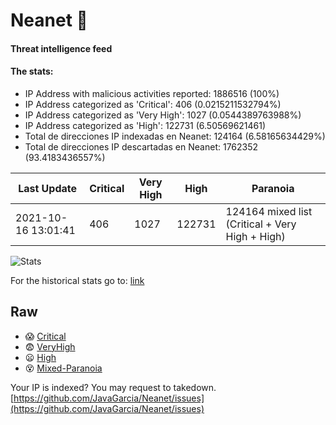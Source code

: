 # Neanet :hocho:
#### Threat intelligence feed
#### The stats:

- IP Address with malicious activities reported: 1886516 (100%)
- IP Address categorized as 'Critical':  406 (0.0215211532794%)
- IP Address categorized as 'Very High':  1027 (0.0544389763988%)
- IP Address categorized as 'High':  122731 (6.50569621461)
- Total de direcciones IP indexadas en Neanet:  124164 (6.58165634429%)
- Total de direcciones IP descartadas en Neanet:  1762352 (93.4183436557%)

| Last Update | Critical | Very High | High | Paranoia |
| --- | --- | --- | --- | --- |
| 2021-10-16 13:01:41 | 406 | 1027 | 122731 | 124164 mixed list (Critical + Very High + High)|

![Stats](https://docs.google.com/spreadsheets/d/e/2PACX-1vSnaNMIXVabIpDJjufMlzH7poXnshF3mgd8Is1g9ytUEzVsP5my4Trn8f-xkoLLQ38xpL3HtmUexLo6/pubchart?oid=501124687&format=image)

For the historical stats go to: [link](/stats.csv)
## Raw
- :scream: [Critical](https://raw.githubusercontent.com/JavaGarcia/Neanet/master/blacklists/neanet_critical.txt)
- :fearful: [VeryHigh](https://raw.githubusercontent.com/JavaGarcia/Neanet/master/blacklists/neanet_veryHigh.txtt)
- :frowning: [High](https://raw.githubusercontent.com/JavaGarcia/Neanet/master/blacklists/neanet_high.txt)
- :dizzy_face: [Mixed-Paranoia](https://raw.githubusercontent.com/JavaGarcia/Neanet/master/blacklists/neanet_all.txt)


Your IP is indexed? You may request to takedown. [https://github.com/JavaGarcia/Neanet/issues](https://github.com/JavaGarcia/Neanet/issues)


























































































































































































































































































































































































































































































































































































































































































































































































































































































































































































































































































































































































































































































































































































































































































































































































































































































































































































































































































































































































































































































































































































































































































































































































































































































































































































































































































































































































































































































































































































































































































































































































































































































































































































































































































































































































































































































































































































































































































































































































































































































































































































































































































































































































































































































































































































































































































































































































































































































































































































































































































































































































































































































































































































































































































































































































































































































































































































































































































































































































































































































































































































































































































































































































































































































































































































































































































































































































































































































































































































































































































































































































































































































































































































































































































































































































































































































































































































































































































































































































































































































































































































































































































































































































































































































































































































































































































































































































































































































































































































































































































































































































































































































































































































































































































































































































































































































































